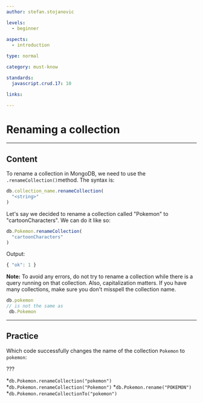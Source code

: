 ```yaml
---
author: stefan.stojanovic

levels:
  - beginner
  
aspects:
  - introduction

type: normal

category: must-know

standards: 
  javascript.crud.17: 10

links:

---
```

# Renaming a collection
---
## Content

To rename a collection in MongoDB, we need to use the `.renameCollection()`method.
The syntax is:
```javascript
db.collection_name.renameCollection(
  "<string>"
)
```

Let's say we decided to rename a collection called "Pokemon" to "cartoonCharacters". We can do it like so:
```javascript
db.Pokemon.renameCollection(
  "cartoonCharacters"
)
```
Output:
```javascript
{ "ok": 1 }
```

**Note:** To avoid any errors, do not try to rename a collection while there is a query running on that collection. Also, capitalization matters. If you have many collections, make sure you don't misspell the collection name.

```javascript
db.pokemon
// is not the same as
 db.Pokemon
```

---
## Practice

Which code successfully changes the name of the collection `Pokemon` to `pokemon`:

???

*`db.Pokemon.renameCollection("pokemon")`
*`db.Pokemon.renameCollection("Pokemon")`
*`db.Pokemon.rename("POKEMON")`
*`db.Pokemon.renameCollectionTo("pokemon")`
